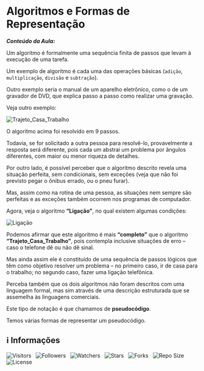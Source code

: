 
<!-- Título -->
# Algoritmos e Formas de Representação

***Conteúdo da Aula:***

Um algoritmo é formalmente uma sequência finita de passos que levam à execução de uma tarefa.

Um exemplo de algoritmo é cada uma das operações básicas (`adição`, `multiplicação`, `divisão` e `subtração`).

Outro exemplo seria o manual de um aparelho eletrônico, como o de um gravador de DVD, que explica passo a passo como realizar uma gravação.

Veja outro exemplo:

![Trajeto_Casa_Trabalho](https://d2v0x26thbzlwf.cloudfront.net/prod/14/img/rId690xlccln.1eb.png "Trajeto de casa para o trabalho")

O algoritmo acima foi resolvido em 9 passos.

Todavia, se for solicitado a outra pessoa para resolvê-lo, provavelmente a resposta será diferente, pois cada um abstrai um problema por ângulos diferentes, com maior ou menor riqueza de detalhes.

Por outro lado, é possível perceber que o algoritmo descrito revela uma situação perfeita, sem condicionais, sem exceções (veja que não foi previsto pegar o ônibus errado, ou o pneu furar).

Mas, assim como na rotina de uma pessoa, as situações nem sempre são perfeitas e as exceções também ocorrem nos programas de computador.

Agora, veja o algoritmo **“Ligação”**, no qual existem algumas condições:

![Ligação](https://d2v0x26thbzlwf.cloudfront.net/prod/14/img/rId7bcm2txmb.1an.gif "Ligação telefônica")

Podemos afirmar que este algoritmo é mais **“completo”** que o algoritmo **“Trajeto_Casa_Trabalho”**, pois contempla inclusive situações de erro – caso o telefone dê ou não dê sinal.

Mas ainda assim ele é constituído de uma sequência de passos lógicos que têm como objetivo resolver um problema – no primeiro caso, ir de casa para o trabalho; no segundo caso, fazer uma ligação telefônica.

Perceba também que os dois algoritmos não foram descritos com uma linguagem formal, mas sim através de uma descrição estruturada que se assemelha às linguagens comerciais.

Este tipo de notação é que chamamos de **pseudocódigo**.

Temos várias formas de representar um pseudocódigo.

<!-- Informações -->
## &#8505; Informações

![Visitors](https://api.visitorbadge.io/api/visitors?path=Devsgeeknerd%2Fcla-alg-for-rep-int-log-par-pro-com-bas&label=Visitantes&labelColor=%23700070&labelStyle=none&countColor=%23000fff&style=plastic&color=%23ffffff "Total de Visitante")
&nbsp;
![Followers](https://img.shields.io/github/followers/Devsgeeknerd?style=p&label=Seguidores&labelColor=800080&color=000fff "Total de Seguidores")
&nbsp;
![Watchers](https://img.shields.io/github/watchers/Devsgeeknerd/cla-alg-for-rep-int-log-par-pro-com-bas?style=p&label=Observadores&labelColor=800080&color=000fff "Total de Observadores")
&nbsp;
![Stars](https://img.shields.io/github/stars/Devsgeeknerd/cla-alg-for-rep-int-log-par-pro-com-bas?style=p&label=Estrelas&labelColor=800080&color=000fff "Total de Estrelas")
&nbsp;
![Forks](https://img.shields.io/github/forks/Devsgeeknerd/cla-alg-for-rep-int-log-par-pro-com-bas?style=p&label=Bifurcações&labelColor=800080&color=000fff "Total de Bifurcações")
&nbsp;
![Repo Size](https://img.shields.io/github/repo-size/Devsgeeknerd/cla-alg-for-rep-int-log-par-pro-com-bas?style=p&label=Tamanho&labelColor=800080&color=000fff "Tamanho do Repositório")
&nbsp;
![License](https://img.shields.io/github/license/Devsgeeknerd/cla-alg-for-rep-int-log-par-pro-com-bas?style=p&label=Licença&labelColor=800080&color=000fff "Licença do Repositório")
